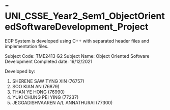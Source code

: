 # -UNI_CSSE_Year2_Sem1_ObjectOrientedSoftwareDevelopment_Project

ECP System is developed using C++ with separated header files and implementation files.

Subject Code: TME2413 G2
Subject Name: Object Oriented Software Development
Completed date: 19/12/2021

Developed by: 
1. SHERENE SAW TYNG XIN (76757)
2. SOO KIAN AN (76879)
3. THAN YE HONG (76990)
4. YUKI CHUNG PEI YING (77237)
5. JEGGADISHVAAREN A/L ANNATHURAI (77300)
